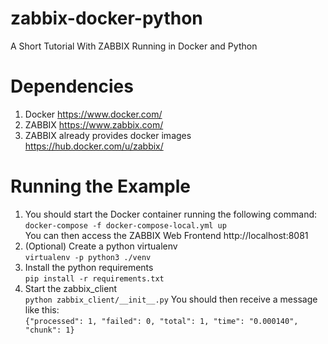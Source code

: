 # zabbix-docker-python
A Short Tutorial With ZABBIX Running in Docker and Python

# Dependencies
1. Docker https://www.docker.com/
2. ZABBIX https://www.zabbix.com/
3. ZABBIX already provides docker images https://hub.docker.com/u/zabbix/

# Running the Example
1. You should start the Docker container running the following command:                 
   ```docker-compose -f docker-compose-local.yml up```                                       
   You can then access the ZABBIX Web Frontend http://localhost:8081
2. (Optional) Create a python virtualenv                                     
   ```virtualenv -p python3 ./venv```
3. Install the python requirements                                                      
   ```pip install -r requirements.txt```  
4. Start the zabbix_client                            
   ```python zabbix_client/__init__.py```
   You should then receive a message like this:                     
   ```{"processed": 1, "failed": 0, "total": 1, "time": "0.000140", "chunk": 1}```


